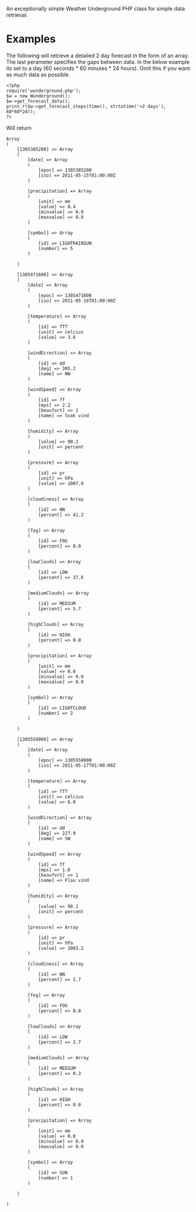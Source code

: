 An exceptionally simple Weather Underground PHP class for simple data retrieval.

Examples
========
The following will retrieve a detailed 2 day forecast in the form of an array.
The last perameter specifies the gaps between data. In the below example its set to a day (60 seconds * 60 minutes * 24 hours). Omit this if you want as much data as possible.

	<?php
	require('wunderground.php');
	$w = new Wunderground();
	$w->get_forecast_data();
	print_r($w->get_forecast_steps(time(), strtotime('+2 days'), 60*60*24));
	?>

Will return

	Array
	(
	    [1305385200] => Array
		(
		    [date] => Array
			(
			    [epoc] => 1305385200
			    [iso] => 2011-05-15T01:00:00Z
			)

		    [precipitation] => Array
			(
			    [unit] => mm
			    [value] => 0.4
			    [minvalue] => 0.0
			    [maxvalue] => 0.8
			)

		    [symbol] => Array
			(
			    [id] => LIGHTRAINSUN
			    [number] => 5
			)

		)

	    [1305471600] => Array
		(
		    [date] => Array
			(
			    [epoc] => 1305471600
			    [iso] => 2011-05-16T01:00:00Z
			)

		    [temperature] => Array
			(
			    [id] => TTT
			    [unit] => celcius
			    [value] => 3.6
			)

		    [windDirection] => Array
			(
			    [id] => dd
			    [deg] => 305.2
			    [name] => NW
			)

		    [windSpeed] => Array
			(
			    [id] => ff
			    [mps] => 2.2
			    [beaufort] => 2
			    [name] => Svak vind
			)

		    [humidity] => Array
			(
			    [value] => 90.2
			    [unit] => percent
			)

		    [pressure] => Array
			(
			    [id] => pr
			    [unit] => hPa
			    [value] => 1007.8
			)

		    [cloudiness] => Array
			(
			    [id] => NN
			    [percent] => 41.2
			)

		    [fog] => Array
			(
			    [id] => FOG
			    [percent] => 0.0
			)

		    [lowClouds] => Array
			(
			    [id] => LOW
			    [percent] => 37.6
			)

		    [mediumClouds] => Array
			(
			    [id] => MEDIUM
			    [percent] => 5.7
			)

		    [highClouds] => Array
			(
			    [id] => HIGH
			    [percent] => 0.0
			)

		    [precipitation] => Array
			(
			    [unit] => mm
			    [value] => 0.0
			    [minvalue] => 0.0
			    [maxvalue] => 0.0
			)

		    [symbol] => Array
			(
			    [id] => LIGHTCLOUD
			    [number] => 2
			)

		)

	    [1305558000] => Array
		(
		    [date] => Array
			(
			    [epoc] => 1305558000
			    [iso] => 2011-05-17T01:00:00Z
			)

		    [temperature] => Array
			(
			    [id] => TTT
			    [unit] => celcius
			    [value] => 6.0
			)

		    [windDirection] => Array
			(
			    [id] => dd
			    [deg] => 227.9
			    [name] => SW
			)

		    [windSpeed] => Array
			(
			    [id] => ff
			    [mps] => 1.6
			    [beaufort] => 1
			    [name] => Flau vind
			)

		    [humidity] => Array
			(
			    [value] => 90.1
			    [unit] => percent
			)

		    [pressure] => Array
			(
			    [id] => pr
			    [unit] => hPa
			    [value] => 1003.2
			)

		    [cloudiness] => Array
			(
			    [id] => NN
			    [percent] => 2.7
			)

		    [fog] => Array
			(
			    [id] => FOG
			    [percent] => 0.0
			)

		    [lowClouds] => Array
			(
			    [id] => LOW
			    [percent] => 2.7
			)

		    [mediumClouds] => Array
			(
			    [id] => MEDIUM
			    [percent] => 0.3
			)

		    [highClouds] => Array
			(
			    [id] => HIGH
			    [percent] => 0.0
			)

		    [precipitation] => Array
			(
			    [unit] => mm
			    [value] => 0.0
			    [minvalue] => 0.0
			    [maxvalue] => 0.0
			)

		    [symbol] => Array
			(
			    [id] => SUN
			    [number] => 1
			)

		)

	)
